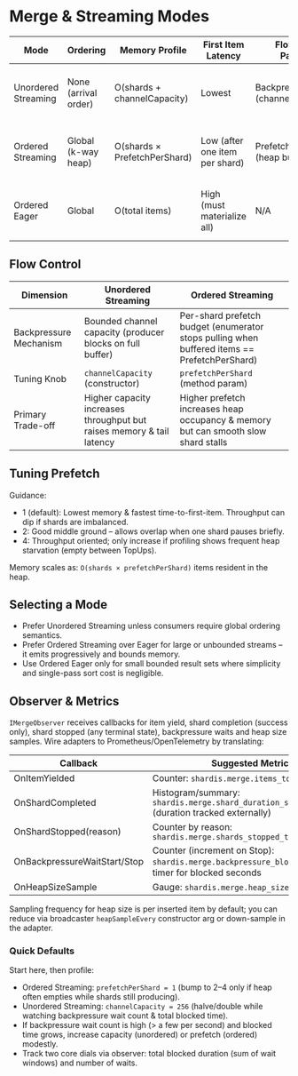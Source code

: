 # Merge & Streaming Modes

| Mode | Ordering | Memory Profile | First Item Latency | Flow Control Parameter | When To Use |
|------|----------|----------------|--------------------|------------------------|-------------|
| Unordered Streaming | None (arrival order) | O(shards + channelCapacity) | Lowest | BackpressureCapacity (channel) | Firehose fan-out, low latency analytics, early partial consumption |
| Ordered Streaming | Global (k-way heap) | O(shards × PrefetchPerShard) | Low (after one item per shard) | PrefetchPerShard (heap budget) | Real-time sorted feeds, merges where memory must stay bounded |
| Ordered Eager | Global | O(total items) | High (must materialize all) | N/A | Small result sets where simplicity outweighs latency/memory |

## Flow Control

| Dimension | Unordered Streaming | Ordered Streaming |
|-----------|--------------------|-------------------|
| Backpressure Mechanism | Bounded channel capacity (producer blocks on full buffer) | Per-shard prefetch budget (enumerator stops pulling when buffered items == PrefetchPerShard) |
| Tuning Knob | `channelCapacity` (constructor) | `prefetchPerShard` (method param) |
| Primary Trade-off | Higher capacity increases throughput but raises memory & tail latency | Higher prefetch increases heap occupancy & memory but can smooth slow shard stalls |

## Tuning Prefetch

Guidance:

* 1 (default): Lowest memory & fastest time-to-first-item. Throughput can dip if shards are imbalanced.
* 2: Good middle ground – allows overlap when one shard pauses briefly.
* 4: Throughput oriented; only increase if profiling shows frequent heap starvation (empty between TopUps).

Memory scales as: `O(shards × prefetchPerShard)` items resident in the heap.

## Selecting a Mode

* Prefer Unordered Streaming unless consumers require global ordering semantics.
* Prefer Ordered Streaming over Eager for large or unbounded streams – it emits progressively and bounds memory.
* Use Ordered Eager only for small bounded result sets where simplicity and single-pass sort cost is negligible.

## Observer & Metrics

`IMergeObserver` receives callbacks for item yield, shard completion (success only), shard stopped (any terminal state), backpressure waits and heap size samples. Wire adapters to Prometheus/OpenTelemetry by translating:

| Callback | Suggested Metric |
|----------|------------------|
| OnItemYielded | Counter: `shardis.merge.items_total{shard}` |
| OnShardCompleted | Histogram/summary: `shardis.merge.shard_duration_seconds{shard}` (duration tracked externally) |
| OnShardStopped(reason) | Counter by reason: `shardis.merge.shards_stopped_total{reason}` |
| OnBackpressureWaitStart/Stop | Counter (increment on Stop): `shardis.merge.backpressure_blocks_total` & timer for blocked seconds |
| OnHeapSizeSample | Gauge: `shardis.merge.heap_size` |

Sampling frequency for heap size is per inserted item by default; you can reduce via broadcaster `heapSampleEvery` constructor arg or down-sample in the adapter.

### Quick Defaults

Start here, then profile:

* Ordered Streaming: `prefetchPerShard = 1` (bump to 2–4 only if heap often empties while shards still producing).
* Unordered Streaming: `channelCapacity = 256` (halve/double while watching backpressure wait count & total blocked time).
* If backpressure wait count is high (> a few per second) and blocked time grows, increase capacity (unordered) or prefetch (ordered) modestly.
* Track two core dials via observer: total blocked duration (sum of wait windows) and number of waits.
